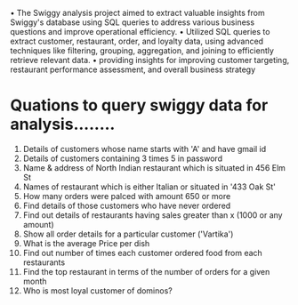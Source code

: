 •	The Swiggy analysis project aimed to extract valuable insights from Swiggy's database using SQL queries to address various business questions and improve operational efficiency.
•	Utilized SQL queries to extract customer, restaurant, order, and loyalty data, using advanced techniques like filtering, grouping, aggregation, and joining to efficiently retrieve relevant data. 
• providing insights for improving customer targeting, restaurant performance assessment, and overall business strategy

# Quations to query swiggy data for analysis........ 
  
  1)	Details of customers whose name starts with 'A' and have gmail id
  2)	Details of customers containing 3 times 5 in password
  3)	Name & address of North Indian restaurant which is situated in 456 Elm St
  4)	Names of restaurant which is either Italian or situated in '433 Oak St'
  5)	How many orders were palced with amount 650 or more
  6)	Find details of those customers who have never ordered 
  7)	Find out details of restaurants having sales greater than x (1000 or any amount)
  8)	Show all order details for a particular customer ('Vartika') 
  9)	What is the average Price per dish 
 10)	Find out number of times each customer ordered food from each restaurants
 11)	Find the top restaurant in terms of the number of orders for a given month      
 12)	Who is most loyal customer of dominos?
